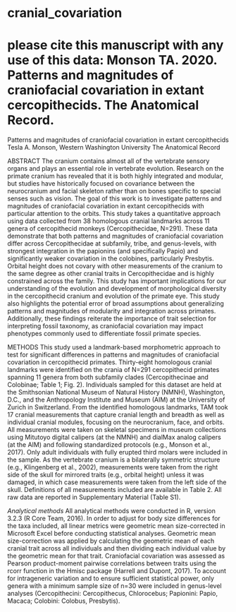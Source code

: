 # cranial_covariation
# please cite this manuscript with any use of this data: Monson TA. 2020. Patterns and magnitudes of craniofacial covariation in extant cercopithecids. The Anatomical Record.
Patterns and magnitudes of craniofacial covariation in extant cercopithecids
Tesla A. Monson, Western Washington University
The Anatomical Record
<p>ABSTRACT
The cranium contains almost all of the vertebrate sensory organs and plays an essential role in vertebrate evolution. Research on the primate cranium has revealed that it is both highly integrated and modular, but studies have historically focused on covariance between the neurocranium and facial skeleton rather than on bones specific to special senses such as vision. The goal of this work is to investigate patterns and magnitudes of craniofacial covariation in extant cercopithecids with particular attention to the orbits. This study takes a quantitative approach using data collected from 38 homologous cranial landmarks across 11 genera of cercopithecid monkeys (Cercopithecidae, N=291). These data demonstrate that both patterns and magnitudes of craniofacial covariation differ across Cercopithecidae at subfamily, tribe, and genus-levels, with strongest integration in the papionins (and specifically Papio) and significantly weaker covariation in the colobines, particularly Presbytis. Orbital height does not covary with other measurements of the cranium to the same degree as other cranial traits in Cercopithecidae and is highly constrained across the family. This study has important implications for our understanding of the evolution and development of morphological diversity in the cercopithecid cranium and evolution of the primate eye. This study also highlights the potential error of broad assumptions about generalizing patterns and magnitudes of modularity and integration across primates. Additionally, these findings reiterate the importance of trait selection for interpreting fossil taxonomy, as craniofacial covariation may impact phenotypes commonly used to differentiate fossil primate species.
<p>METHODS
This study used a landmark-based morphometric approach to test for significant differences in patterns and magnitudes of craniofacial covariation in cercopithecid primates. Thirty-eight homologous cranial landmarks were identified on the crania of N=291 cercopithecid primates spanning 11 genera from both subfamily clades (Cercopithecinae and Colobinae; Table 1; Fig. 2). Individuals sampled for this dataset are held at the Smithsonian National Museum of Natural History (NMNH), Washington, D.C., and the Anthropology Institute and Museum (AIM) at the University of Zurich in Switzerland. From the identified homologous landmarks, TAM took 17 cranial measurements that capture cranial length and breadth as well as individual cranial modules, focusing on the neurocranium, face, and orbits. All measurements were taken on skeletal specimens in museum collections using Mitutoyo digital calipers (at the NMNH) and dialMax analog calipers (at the AIM) and following standardized protocols (e.g., Monson et al., 2017). Only adult individuals with fully erupted third molars were included in the sample. As the vertebrate cranium is a bilaterally symmetric structure (e.g., Klingenberg et al., 2002), measurements were taken from the right side of the skull for mirrored traits (e.g., orbital height) unless it was damaged, in which case measurements were taken from the left side of the skull. Definitions of all measurements included are available in Table 2. All raw data are reported in Supplementary Material (Table S1).
<p><i>Analytical methods</i>
All analytical methods were conducted in R, version 3.2.3 (R Core Team, 2016). In order to adjust for body size differences for the taxa included, all linear metrics were geometric mean size-corrected in Microsoft Excel before conducting statistical analyses. Geometric mean size-correction was applied by calculating the geometric mean of each cranial trait across all individuals and then dividing each individual value by the geometric mean for that trait. Craniofacial covariation was assessed as Pearson product-moment pairwise correlations between traits using the rcorr function in the Hmisc package (Harrell and Dupont, 2017). To account for intrageneric variation and to ensure sufficient statistical power, only genera with a minimum sample size of n=30 were included in genus-level analyses (Cercopithecini: Cercopithecus, Chlorocebus; Papionini: Papio, Macaca; Colobini: Colobus, Presbytis).

